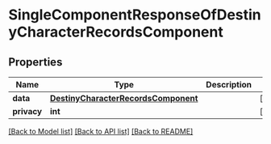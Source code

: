 # SingleComponentResponseOfDestinyCharacterRecordsComponent

## Properties
Name | Type | Description | Notes
------------ | ------------- | ------------- | -------------
**data** | [**DestinyCharacterRecordsComponent**](DestinyCharacterRecordsComponent.md) |  | [optional] 
**privacy** | **int** |  | [optional] 

[[Back to Model list]](../README.md#documentation-for-models) [[Back to API list]](../README.md#documentation-for-api-endpoints) [[Back to README]](../README.md)


